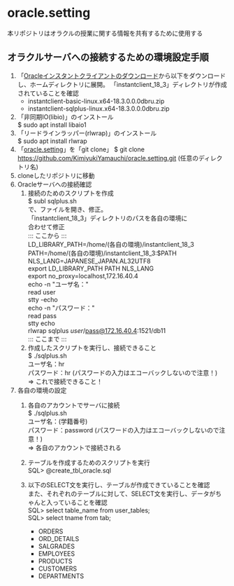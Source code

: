 # oracle.setting
本リポジトリはオラクルの授業に関する情報を共有するために使用する

## オラクルサーバへの接続するための環境設定手順

1. 「[Oracleインスタントクライアントのダウンロード](http://www.oracle.com/technetwork/jp/topics/index-099943-ja.html)から以下をダウンロードし、ホームディレクトリに展開。
「instantclient_18_3」ディレクトリが作成されていることを確認
	* instantclient-basic-linux.x64-18.3.0.0.0dbru.zip
	* instantclient-sqlplus-linux.x64-18.3.0.0.0dbru.zip
1. 「非同期IO(libio)」のインストール  
$ sudo apt install libaio1  
1. 「リードラインラッパー(rlwrap)」のインストール  
$ sudo apt install rlwrap  
1. 「[oracle.setting](https://github.com/KimiyukiYamauchi/oracle.setting.git)」を「git clone」
  $ git clone https://github.com/KimiyukiYamauchi/oracle.setting.git (任意のディレクトリ名)  
1. cloneしたリポジトリに移動  
1. Oracleサーバへの接続確認  
	1. 接続のためのスクリプトを作成  
$ subl sqlplus.sh<br >
で、ファイルを開き、修正。  
「instantclient_18_3」ディレクトリのパスを各自の環境に  
合わせて修正  
::: ここから :::  
LD_LIBRARY_PATH=/home/(各自の環境)/instantclient_18_3  
PATH=/home/(各自の環境)/instantclient_18_3:$PATH  
NLS_LANG=JAPANESE_JAPAN.AL32UTF8  
export LD_LIBRARY_PATH PATH NLS_LANG  
export no_proxy=localhost,172.16.40.4  
echo -n "ユーザ名："  
read user  
stty -echo  
echo -n "パスワード："  
read pass  
stty echo  
rlwrap sqlplus $user/$pass@172.16.40.4:1521/db11  
::: ここまで :::
	2. 作成したスクリプトを実行し、接続できること  
$ ./sqlplus.sh  
ユーザ名：hr  
パスワード：hr (パスワードの入力はエコーバックしないので注意！)  
=> これで接続できること！  
6. 各自の環境の設定
	1. 各自のアカウントでサーバに接続  
$ ./sqlplus.sh  
ユーザ名：(学籍番号)  
パスワード：password (パスワードの入力はエコーバックしないので注意！)  
=> 各自のアカウントで接続される  
	1. テーブルを作成するためのスクリプトを実行  
SQL> @create_tbl_oracle.sql  
	1. 以下のSELECT文を実行し、テーブルが作成できていることを確認  
また、それぞれのテーブルに対して、SELECT文を実行し、データがちゃんと入っていることを確認  
SQL> select table_name from user_tables;  
SQL> select tname from tab;

		- ORDERS
		- ORD_DETAILS
		- SALGRADES
		- EMPLOYEES
		- PRODUCTS
		- CUSTOMERS
		- DEPARTMENTS

